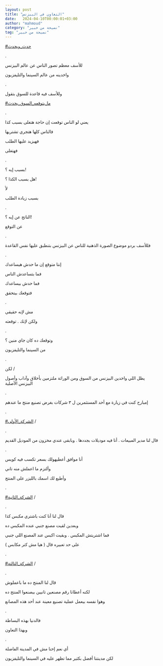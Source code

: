 ```yaml
---
layout: post
title: "التعاون في البيزنس"
date:   2024-04-10T00:00:01+03:00
author: "mahmoud"
category: "نصيحة من خبير"
tag: "نصيحة من خبير"
---
```



[<u>\#حدث\_ويحدث</u>](https://www.facebook.com/hashtag/%D8%AD%D8%AF%D8%AB_%D9%88%D9%8A%D8%AD%D8%AF%D8%AB?__eep__=6&__cft__%5b0%5d=AZVeJiqvBkHq8xwcG3xq2UfW6pBbzm0txjBsaHqzYRWhzlX-u4v7fB6Hh6Tkce4ddeKL9d02xB3IfHUgdw9k9hsWAUTVyrwB1SMtRPKdSwdhHrNcQoTd2BpwwSVTr5Z0sLiCsRo21kdJhrgsjpjlRUpZ2uGJtRTIadPUXygPUjaQepE-Ku8BMh8NPkk2rZLNRBU&__tn__=*NK-R)

.

للأسف معظم تصور الناس عن عالم البيزنس

واخدينه من عالم السينما والتليفزيون

.

وللأسف فيه قاعدة للسوق بتقول

[<u>\#ما\_يتوقعه\_السوق\_يحدث</u>](https://www.facebook.com/hashtag/%D9%85%D8%A7_%D9%8A%D8%AA%D9%88%D9%82%D8%B9%D9%87_%D8%A7%D9%84%D8%B3%D9%88%D9%82_%D9%8A%D8%AD%D8%AF%D8%AB?__eep__=6&__cft__%5b0%5d=AZVeJiqvBkHq8xwcG3xq2UfW6pBbzm0txjBsaHqzYRWhzlX-u4v7fB6Hh6Tkce4ddeKL9d02xB3IfHUgdw9k9hsWAUTVyrwB1SMtRPKdSwdhHrNcQoTd2BpwwSVTr5Z0sLiCsRo21kdJhrgsjpjlRUpZ2uGJtRTIadPUXygPUjaQepE-Ku8BMh8NPkk2rZLNRBU&__tn__=*NK-R)

.

يعني لو الناس توقعت إن حاجة هتغلى بسبب كذا

فالناس كلها هتجري تشتريها

فهيزيد عليها الطلب

فهتغلى

.

بسبب إيه ؟!

هل بسبب الكذا ؟!

لأ

بسبب زيادة الطلب

.

الناتج عن إيه ؟!

عن التوقع

.

فللأسف بردو موضوع الصورة الذهنية للناس عن البيزنس بتنطبق
عليها نفس القاعدة

.

إنتا متوقع إن ما حدش هيساعدك

فما بتساعدش الناس

فما حدش بيساعدك

فتوقعك بيتحقق

.

مش لإنه حقيقي

ولكن لإنك . توقعته

.

وتوقعك ده كان جاي منين ؟

من السينما والتليفزيون

.

لكن /

يظل اللي واخدين البيزنس من السوق ومن الوراثة ملتزمين
بأخلاق وآداب وأصول البيزنس الأصلية

.

إمبارح كنت في زيارة مع أحد المستثمرين ل ٣ شركات بغرض
تصنيع منتج ما عندهم

.

[<u>\#الشركة\_الأولى</u>](https://www.facebook.com/hashtag/%D8%A7%D9%84%D8%B4%D8%B1%D9%83%D8%A9_%D8%A7%D9%84%D8%A3%D9%88%D9%84%D9%89?__eep__=6&__cft__%5b0%5d=AZVeJiqvBkHq8xwcG3xq2UfW6pBbzm0txjBsaHqzYRWhzlX-u4v7fB6Hh6Tkce4ddeKL9d02xB3IfHUgdw9k9hsWAUTVyrwB1SMtRPKdSwdhHrNcQoTd2BpwwSVTr5Z0sLiCsRo21kdJhrgsjpjlRUpZ2uGJtRTIadPUXygPUjaQepE-Ku8BMh8NPkk2rZLNRBU&__tn__=*NK-R)
/

.

قال لنا مدير المبيعات . أنا فيه موديلات بجددها . وبابقى
عندي مخزون من الموديل القديم

.

أنا موافق أعطيهولك بسعر تكسب فيه كويس

وألتزم ما اعملش منه تاني

وأطبع لك اسمك بالليزر على المنتج

.

[<u>\#الشركة\_الثانية</u>](https://www.facebook.com/hashtag/%D8%A7%D9%84%D8%B4%D8%B1%D9%83%D8%A9_%D8%A7%D9%84%D8%AB%D8%A7%D9%86%D9%8A%D8%A9?__eep__=6&__cft__%5b0%5d=AZVeJiqvBkHq8xwcG3xq2UfW6pBbzm0txjBsaHqzYRWhzlX-u4v7fB6Hh6Tkce4ddeKL9d02xB3IfHUgdw9k9hsWAUTVyrwB1SMtRPKdSwdhHrNcQoTd2BpwwSVTr5Z0sLiCsRo21kdJhrgsjpjlRUpZ2uGJtRTIadPUXygPUjaQepE-Ku8BMh8NPkk2rZLNRBU&__tn__=*NK-R)
/

.

قال لنا أنا كنت باشتري مكبس كذا

وبعدين لقيت مصنع جنبي عنده المكبس ده

فما اشتريتش المكبس . وبقيت اكبس عند المصنع اللي
جنبي

على حد تعبيره قال ( هيا مش كتر مكابس )

.

[<u>\#الشركة\_التالتة</u>](https://www.facebook.com/hashtag/%D8%A7%D9%84%D8%B4%D8%B1%D9%83%D8%A9_%D8%A7%D9%84%D8%AA%D8%A7%D9%84%D8%AA%D8%A9?__eep__=6&__cft__%5b0%5d=AZVeJiqvBkHq8xwcG3xq2UfW6pBbzm0txjBsaHqzYRWhzlX-u4v7fB6Hh6Tkce4ddeKL9d02xB3IfHUgdw9k9hsWAUTVyrwB1SMtRPKdSwdhHrNcQoTd2BpwwSVTr5Z0sLiCsRo21kdJhrgsjpjlRUpZ2uGJtRTIadPUXygPUjaQepE-Ku8BMh8NPkk2rZLNRBU&__tn__=*NK-R)
/

.

قال لنا المنتج ده ما باعملوش

لكنه أعطانا رقم مصنعين تانيين بيصنعوا المنتج ده

وهوا نفسه بيعمل عملية تصنيع معينة عند أحد هذه
المصانع

.

فالدنيا بهذه البساطة

وبهذا التعاون

.

أي نعم إحنا مش في المدينة الفاضلة

لكن مدينتنا أفضل بكثير مما تظهر عليه في السينما
والتليفزيون
